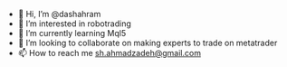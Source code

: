 - 👋 Hi, I’m @dashahram
- 👀 I’m interested in robotrading 
- 🌱 I’m currently learning Mql5
- 💞️ I’m looking to collaborate on making experts to trade on metatrader
- 📫 How to reach me sh.ahmadzadeh@gmail.com

<!---
dashahram/dashahram is a ✨ special ✨ repository because its `README.md` (this file) appears on your GitHub profile.
You can click the Preview link to take a look at your changes.
--->
